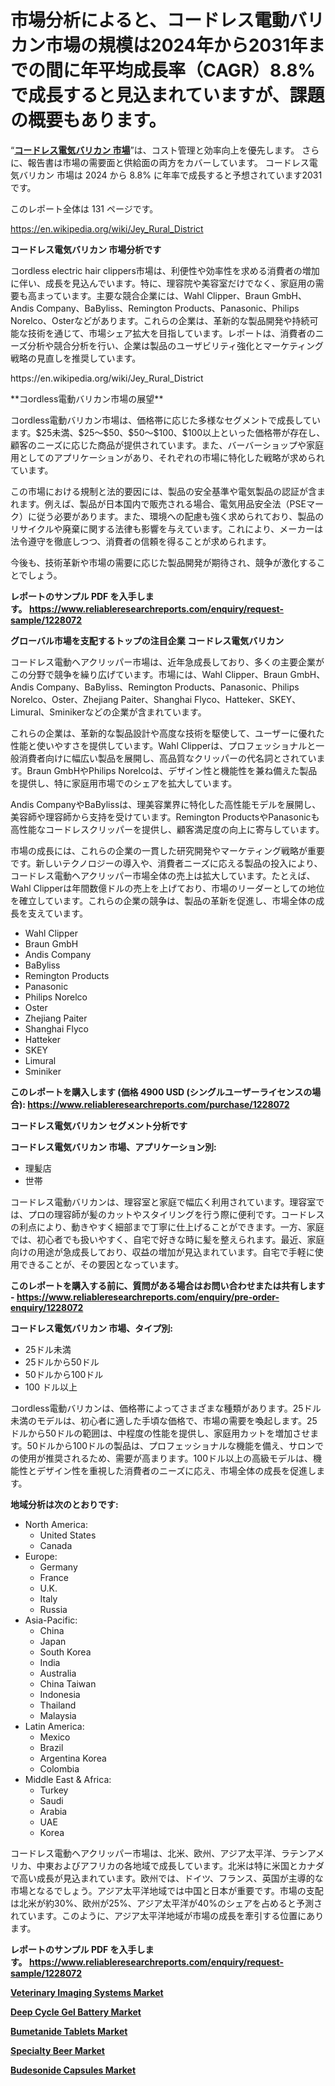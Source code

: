 <p><h1>市場分析によると、コードレス電動バリカン市場の規模は2024年から2031年までの間に年平均成長率（CAGR）8.8%で成長すると見込まれていますが、課題の概要もあります。</h1></p><p>&ldquo;<strong><a href="https://www.reliableresearchreports.com/cordless-electric-hair-clippers-r1228072?utm_campaign=107&utm_medium=9&utm_source=Github&utm_content=ia&utm_term=21112024&utm_id=cordless-electric-hair-clippers">コードレス電気バリカン 市場</a></strong>&rdquo;は、コスト管理と効率向上を優先します。 さらに、報告書は市場の需要面と供給面の両方をカバーしています。 コードレス電気バリカン 市場は 2024 から 8.8% に年率で成長すると予想されています2031 です。</p>
<p>このレポート全体は 131 ページです。</p>
<p><a href="https://en.wikipedia.org/wiki/Jey_Rural_District?utm_campaign=107&utm_medium=9&utm_source=Github&utm_content=ia&utm_term=21112024&utm_id=cordless-electric-hair-clippers">https://en.wikipedia.org/wiki/Jey_Rural_District</a></p>
<p><strong>コードレス電気バリカン 市場分析です</strong></p>
<p><p>コordless electric hair clippers市場は、利便性や効率性を求める消費者の増加に伴い、成長を見込んでいます。特に、理容院や美容室だけでなく、家庭用の需要も高まっています。主要な競合企業には、Wahl Clipper、Braun GmbH、Andis Company、BaByliss、Remington Products、Panasonic、Philips Norelco、Osterなどがあります。これらの企業は、革新的な製品開発や持続可能な技術を通じて、市場シェア拡大を目指しています。レポートは、消費者のニーズ分析や競合分析を行い、企業は製品のユーザビリティ強化とマーケティング戦略の見直しを推奨しています。</p></p>
<p>https://en.wikipedia.org/wiki/Jey_Rural_District</p>
<p><p>**コordless電動バリカン市場の展望**</p><p>コordless電動バリカン市場は、価格帯に応じた多様なセグメントで成長しています。$25未満、$25〜$50、$50〜$100、$100以上といった価格帯が存在し、顧客のニーズに応じた商品が提供されています。また、バーバーショップや家庭用としてのアプリケーションがあり、それぞれの市場に特化した戦略が求められています。</p><p>この市場における規制と法的要因には、製品の安全基準や電気製品の認証が含まれます。例えば、製品が日本国内で販売される場合、電気用品安全法（PSEマーク）に従う必要があります。また、環境への配慮も強く求められており、製品のリサイクルや廃棄に関する法律も影響を与えています。これにより、メーカーは法令遵守を徹底しつつ、消費者の信頼を得ることが求められます。</p><p>今後も、技術革新や市場の需要に応じた製品開発が期待され、競争が激化することでしょう。</p></p>
<p><strong>レポートのサンプル PDF を入手します。&nbsp;<a href="https://www.reliableresearchreports.com/enquiry/request-sample/1228072?utm_campaign=107&utm_medium=9&utm_source=Github&utm_content=ia&utm_term=21112024&utm_id=cordless-electric-hair-clippers">https://www.reliableresearchreports.com/enquiry/request-sample/1228072</a></strong></p>
<p><strong>グローバル市場を支配するトップの注目企業 コードレス電気バリカン</strong></p>
<p><p>コードレス電動ヘアクリッパー市場は、近年急成長しており、多くの主要企業がこの分野で競争を繰り広げています。市場には、Wahl Clipper、Braun GmbH、Andis Company、BaByliss、Remington Products、Panasonic、Philips Norelco、Oster、Zhejiang Paiter、Shanghai Flyco、Hatteker、SKEY、Limural、Sminikerなどの企業が含まれています。</p><p>これらの企業は、革新的な製品設計や高度な技術を駆使して、ユーザーに優れた性能と使いやすさを提供しています。Wahl Clipperは、プロフェッショナルと一般消費者向けに幅広い製品を展開し、高品質なクリッパーの代名詞とされています。Braun GmbHやPhilips Norelcoは、デザイン性と機能性を兼ね備えた製品を提供し、特に家庭用市場でのシェアを拡大しています。</p><p>Andis CompanyやBaBylissは、理美容業界に特化した高性能モデルを展開し、美容師や理容師から支持を受けています。Remington ProductsやPanasonicも高性能なコードレスクリッパーを提供し、顧客満足度の向上に寄与しています。</p><p>市場の成長には、これらの企業の一貫した研究開発やマーケティング戦略が重要です。新しいテクノロジーの導入や、消費者ニーズに応える製品の投入により、コードレス電動ヘアクリッパー市場全体の売上は拡大しています。たとえば、Wahl Clipperは年間数億ドルの売上を上げており、市場のリーダーとしての地位を確立しています。これらの企業の競争は、製品の革新を促進し、市場全体の成長を支えています。</p></p>
<p><ul><li>Wahl Clipper</li><li>Braun GmbH</li><li>Andis Company</li><li>BaByliss</li><li>Remington Products</li><li>Panasonic</li><li>Philips Norelco</li><li>Oster</li><li>Zhejiang Paiter</li><li>Shanghai Flyco</li><li>Hatteker</li><li>SKEY</li><li>Limural</li><li>Sminiker</li></ul></p>
<p><strong>このレポートを購入します (価格 4900 USD (シングルユーザーライセンスの場合):&nbsp;<a href="https://www.reliableresearchreports.com/purchase/1228072?utm_campaign=107&utm_medium=9&utm_source=Github&utm_content=ia&utm_term=21112024&utm_id=cordless-electric-hair-clippers">https://www.reliableresearchreports.com/purchase/1228072</a></strong></p>
<p><strong>コードレス電気バリカン セグメント分析です</strong></p>
<p><strong>コードレス電気バリカン 市場、アプリケーション別:</strong></p>
<p><ul><li>理髪店</li><li>世帯</li></ul></p>
<p><p>コードレス電動バリカンは、理容室と家庭で幅広く利用されています。理容室では、プロの理容師が髪のカットやスタイリングを行う際に便利です。コードレスの利点により、動きやすく細部まで丁寧に仕上げることができます。一方、家庭では、初心者でも扱いやすく、自宅で好きな時に髪を整えられます。最近、家庭向けの用途が急成長しており、収益の増加が見込まれています。自宅で手軽に使用できることが、その要因となっています。</p></p>
<p><strong>このレポートを購入する前に、質問がある場合はお問い合わせまたは共有します - <a href="https://www.reliableresearchreports.com/enquiry/pre-order-enquiry/1228072?utm_campaign=107&utm_medium=9&utm_source=Github&utm_content=ia&utm_term=21112024&utm_id=cordless-electric-hair-clippers">https://www.reliableresearchreports.com/enquiry/pre-order-enquiry/1228072</a></strong></p>
<p><strong>コードレス電気バリカン 市場、タイプ別:</strong></p>
<p><ul><li>25ドル未満</li><li>25ドルから50ドル</li><li>50ドルから100ドル</li><li>100 ドル以上</li></ul></p>
<p><p>コordless電動バリカンは、価格帯によってさまざまな種類があります。25ドル未満のモデルは、初心者に適した手頃な価格で、市場の需要を喚起します。25ドルから50ドルの範囲は、中程度の性能を提供し、家庭用カットを増加させます。50ドルから100ドルの製品は、プロフェッショナルな機能を備え、サロンでの使用が推奨されるため、需要が高まります。100ドル以上の高級モデルは、機能性とデザイン性を重視した消費者のニーズに応え、市場全体の成長を促進します。</p></p>
<p><strong>地域分析は次のとおりです:</strong></p>
<p><ul>
    <li>
        North America:
        <ul>
            <li>United States</li>
            <li>Canada</li>
        </ul>
    </li>
    <li>
        Europe:
        <ul>
            <li>Germany</li>
            <li>France</li>
            <li>U.K.</li>
            <li>Italy</li>
            <li>Russia</li>
        </ul>
    </li>
    <li>
        Asia-Pacific:
        <ul>
            <li>China</li>
            <li>Japan</li>
            <li>South Korea</li>
            <li>India</li>
            <li>Australia</li>
            <li>China Taiwan</li>
            <li>Indonesia</li>
            <li>Thailand</li>
            <li>Malaysia</li>
        </ul>
    </li>
    <li>
        Latin America:
        <ul>
            <li>Mexico</li>
            <li>Brazil</li>
            <li>Argentina Korea</li>
            <li>Colombia</li>
        </ul>
    </li>
    <li>
        Middle East & Africa:
        <ul>
            <li>Turkey</li>
            <li>Saudi</li>
            <li>Arabia</li>
            <li>UAE</li>
            <li>Korea</li>
        </ul>
    </li>
    </ul></p>
<p><p>コードレス電動ヘアクリッパー市場は、北米、欧州、アジア太平洋、ラテンアメリカ、中東およびアフリカの各地域で成長しています。北米は特に米国とカナダで高い成長が見込まれています。欧州では、ドイツ、フランス、英国が主導的な市場となるでしょう。アジア太平洋地域では中国と日本が重要です。市場の支配は北米が約30%、欧州が25%、アジア太平洋が40%のシェアを占めると予測されています。このように、アジア太平洋地域が市場の成長を牽引する位置にあります。</p></p>
<p><strong>レポートのサンプル PDF を入手します。&nbsp;<a href="https://www.reliableresearchreports.com/enquiry/request-sample/1228072?utm_campaign=107&utm_medium=9&utm_source=Github&utm_content=ia&utm_term=21112024&utm_id=cordless-electric-hair-clippers">https://www.reliableresearchreports.com/enquiry/request-sample/1228072</a></strong></p>
<p><strong><p><a href="https://www.linkedin.com/pulse/veterinary-imaging-systems-market-forecasted-using-segmentation-zuase?utm_campaign=107&utm_medium=9&utm_source=Github&utm_content=ia&utm_term=21112024&utm_id=cordless-electric-hair-clippers">Veterinary Imaging Systems Market</a></p><p><a href="https://github.com/NasrinKhan99/Market-Research-Report-List-1/blob/main/deep-cycle-gel-battery-market.md?utm_campaign=107&utm_medium=9&utm_source=Github&utm_content=ia&utm_term=21112024&utm_id=cordless-electric-hair-clippers">Deep Cycle Gel Battery Market</a></p><p><a href="https://issuu.com/reportprime-2/docs/bumetanide-tablets-market-size-2030_faecc1ed18abdc?utm_campaign=107&utm_medium=9&utm_source=Github&utm_content=ia&utm_term=21112024&utm_id=cordless-electric-hair-clippers">Bumetanide Tablets Market</a></p><p><a href="https://www.linkedin.com/pulse/projected-market-growth-specialty-beer-64-cagr-from-2024-qxrrf?utm_campaign=107&utm_medium=9&utm_source=Github&utm_content=ia&utm_term=21112024&utm_id=cordless-electric-hair-clippers">Specialty Beer Market</a></p><p><a href="https://issuu.com/reportprime-2/docs/budesonide-capsules-market-size-203_b4b426e48fc2ec?utm_campaign=107&utm_medium=9&utm_source=Github&utm_content=ia&utm_term=21112024&utm_id=cordless-electric-hair-clippers">Budesonide Capsules Market</a></p></strong></p>